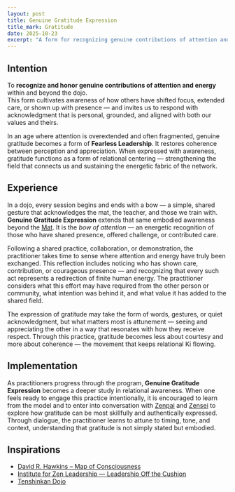 ```yaml
---
layout: post
title: Genuine Gratitude Expression
title_mark: Gratitude
date: 2025-10-23
excerpt: "A form for recognizing genuine contributions of attention and energy — honoring mutual investment, resonance, and presence within and beyond the dojo."
---
```


## Intention

To **recognize and honor genuine contributions of attention and energy** within and beyond the dojo.  
This form cultivates awareness of how others have shifted focus, extended care, or shown up with presence — and invites us to respond with acknowledgment that is personal, grounded, and aligned with both our values and theirs.

In an age where attention is overextended and often fragmented, genuine gratitude becomes a form of **Fearless Leadership**. It restores coherence between perception and appreciation. When expressed with awareness, gratitude functions as a form of relational centering — strengthening the field that connects us and sustaining the energetic fabric of the network.

## Experience

In a dojo, every session begins and ends with a bow — a simple, shared gesture that acknowledges the mat, the teacher, and those we train with.  
**Genuine Gratitude Expression** extends that same embodied awareness beyond the [Mat](./mat). It is the *bow of attention* — an energetic recognition of those who have shared presence, offered challenge, or contributed care.  

Following a shared practice, collaboration, or demonstration, the practitioner takes time to sense where attention and energy have truly been exchanged. This reflection includes noticing who has shown care, contribution, or courageous presence — and recognizing that every such act represents a redirection of finite human energy. The practitioner considers what this effort may have required from the other person or community, what intention was behind it, and what value it has added to the shared field.  

The expression of gratitude may take the form of words, gestures, or quiet acknowledgment, but what matters most is attunement — seeing and appreciating the other in a way that resonates with how they receive respect. Through this practice, gratitude becomes less about courtesy and more about coherence — the movement that keeps relational Ki flowing.


## Implementation

As practitioners progress through the program, **Genuine Gratitude Expression** becomes a deeper study in relational awareness. When one feels ready to engage this practice intentionally, it is encouraged to learn from the model and to enter into conversation with [Zenpai](../zenpai/) and [Zensei](../zensei/) to explore how gratitude can be most skillfully and authentically expressed. Through dialogue, the practitioner learns to attune to timing, tone, and context, understanding that gratitude is not simply stated but embodied.

## Inspirations

- [David R. Hawkins – Map of Consciousness](https://veritaspub.com/map-of-consciousness/)  
- [Institute for Zen Leadership — Leadership Off the Cushion](https://zenleader.global/)  
- [Tenshinkan Dojo](https://japaneseculturecenter.com/classes/aikido)
